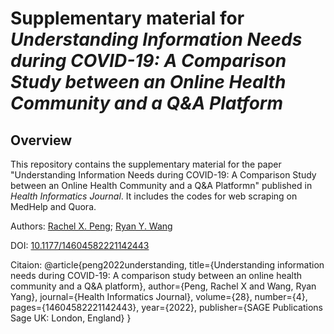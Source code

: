 # Supplementary material for *Understanding Information Needs during COVID-19: A Comparison Study between an Online Health Community and a Q&A Platform*

## Overview
This repository contains the supplementary material for the paper "Understanding Information Needs during COVID-19: A Comparison Study between an Online Health Community and a Q&A Platformn" published in *Health Informatics Journal*. It includes the codes for web scraping on MedHelp and Quora.

Authors: [Rachel X. Peng](https://scholar.google.com/citations?user=jnGUDsEAAAAJ&hl=en&oi=ao); [Ryan Y. Wang](https://scholar.google.com/citations?authuser=1&user=RQ8CD9kAAAAJ)

DOI: [10.1177/14604582221142443](https://doi.org/10.1177/14604582221142443)

Citaion:
@article{peng2022understanding,
  title={Understanding information needs during COVID-19: A comparison study between an online health community and a Q\&A platform},
  author={Peng, Rachel X and Wang, Ryan Yang},
  journal={Health Informatics Journal},
  volume={28},
  number={4},
  pages={14604582221142443},
  year={2022},
  publisher={SAGE Publications Sage UK: London, England}
}
